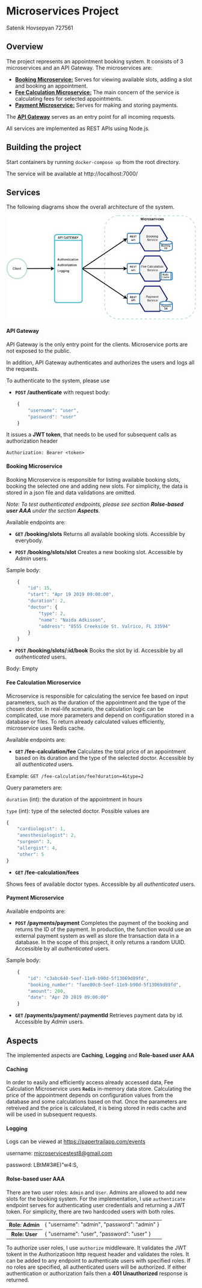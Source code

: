# Microservices Project
Satenik Hovsepyan 727561

## Overview

The project represents an appointment booking system. It consists of 3 microservices and an API Gateway. The microservices are: 
- **[Booking Microservice:](/booking-service)** Serves for viewing available slots, adding a slot and booking an appointment.
- **[Fee Calculation Microservice:](/fee-calculation-service)** The main concern of the service is calculating fees for selected appointments.
- **[Payment Microservice:](/payment-service)** Serves for making and storing payments.

The **[API Gateway](/api-gateway)** serves as an entry point for all incoming requests.

All services are implemented as REST APIs using Node.js.

## Building the project
Start containers by running `docker-compose up` from the root directory.

The service will be available at http://localhost:7000/


## Services
The following diagrams show the overall architecture of the system. 

![](/resources/overall_architecture.jpg)

#### API Gateway

API Gateway is the only entry point for the clients. Microservice ports are not exposed to the public.

In addition, API Gateway authenticates and authorizes the users and logs all the requests. 

To authenticate to the system, please use 
- **<code>POST</code> /authenticate** with request body: 
```javascript
    {
        "username": "user",
        "password": "user"
    }
```

It issues a **JWT token**, that needs to be used for subsequent calls as authorization header 

``` 
Authorization: Bearer <token> 
```

#### Booking Microservice

Booking Microservice is responsible for listing available booking slots, booking the selected one and adding new slots. 
For simplicity, the data is stored in a json file and data validations are omitted.

*Note: To test authenticated endpoints, please see section **Rolse-based user AAA** under the section **Aspects**.*

Available endpoints are:

- **<code>GET</code> /booking/slots** 
Returns all available booking slots. Accessible by everybody.

- **<code>POST</code> /booking/slots/slot** 
Creates a new booking slot. Accessible by *Admin* users.

Sample body: 
```javascript
    {
        "id": 15,
        "start": "Apr 19 2019 09:00:00",
        "duration": 2,
        "doctor": {
            "type": 2,
            "name": "Naida Adkisson",
            "address": "8555 Creekside St. Valrico, FL 33594"
        }
    }
```

- **<code>POST</code> /booking/slots/:id/book** 
Books the slot by id. Accessible by all *authenticated* users.

Body: Empty

#### Fee Calculation Microservice

Microservice is responsible for calculating the service fee based on input parameters, such as the duration of the appointment and the type of the chosen doctor.
In real-life scenario, the calculation logic can be complicated, use more parameters and depend on configuration stored in a database or files. 
To return already calculated values efficiently, microservice uses Redis cache.

Available endpoints are:

- **<code>GET</code> /fee-calculation/fee** 
Calculates the total price of an appointment based on its duration and the type of the selected doctor. Accessible by all *authenticated* users.

Example: `GET /fee-calculation/fee?duration=4&type=2`

Query parameters are:

`duration` (int): the duration of the appointment in hours

`type` (int): type of the selected doctor. Possible values are

```javascript
{
    "cardiologist": 1,
    "anesthesiologist": 2,
    "surgeon": 3,
    "allergist": 4,
    "other": 5
}
```


- **<code>GET</code> /fee-calculation/fees** 

Shows fees of available doctor types. Accessible by all *authenticated* users.


#### Payment Microservice

Available endpoints are:

- **<code>POST</code> /payments/payment** Completes the payment of the booking and returns the ID of the payment. 
In production, the function would use an external payment system as well as store the transaction data in a database.
In the scope of this project, it only returns a random UUID. Accessible by all *authenticated* users.

Sample body:
```javascript
    {
        "id": "c3abc640-5eef-11e9-b90d-5f13069d89fd",
        "booking_number": "faee80c0-5eef-11e9-b90d-5f13069d89fd",
        "amount": 200, 
        "date": "Apr 20 2019 09:00:00"
    }
```
 
- **<code>GET</code> /payments/payment/:paymentId** Retrieves payment data by id. Accessible by *Admin* users.



## Aspects

The implemented aspects are **Caching**, **Logging** and **Role-based user AAA**

#### Caching

In order to easily and efficiently access already accessed data, Fee Calculation Microservice uses **`Redis`** in-memory data store.
Calculating the price of the appointment depends on configuration values from the database and some calculations based on that. 
Once the parameters are retreived and the price is calculated, it is being stored in redis cache and will be used in subsequent requests. 

#### Logging

Logs can be viewed at https://papertrailapp.com/events

username: microservicestest8@gmail.com

password: LBtM#3#E)"w4:S\,

#### Rolse-based user AAA 

There are two user roles: `Admin` and `User`. Admins are allowed to add new slots for the booking system. 
For the implementation, I use 
`authenticate` endpoint serves for authenticating user credentials and returning a JWT token. For simplicity, there are two hardcoded users with both roles.

<table>
  <tr>
    <th>Role: Admin</th>
<td>{
	"username": "admin",
	"password": "admin"
}</td>
  </tr>
  <tr>
    <th>Role: User</th>
    <td>{
	"username": "user",
	"password": "user"
}</td>
  </tr> 
</table>

To authorize user roles, I use `authorize` middleware. It validates the JWT tokent in the Authorizatioon http request header and validates the roles. 
It can be added to any endpoint to authenticate users with specified roles. 
If no roles are specified, all authenticated users will be authorized. 
If either authentication or authorization fails then a **401 Unauthorized** response is returned.
